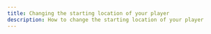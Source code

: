 ```yaml
---
title: Changing the starting location of your player
description: How to change the starting location of your player
---
```

